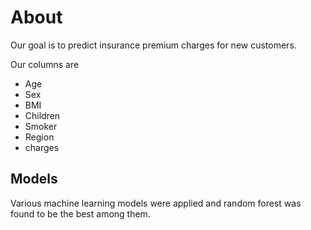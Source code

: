 # About
Our goal is to predict insurance premium charges for new customers.

Our columns are 
- Age
- Sex
- BMI 
- Children 
- Smoker 
- Region 
- charges

## Models
Various machine learning models were applied and random forest was found to be the best among them.
